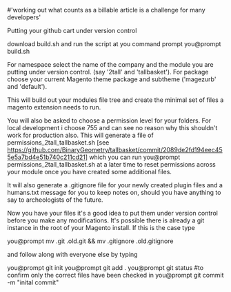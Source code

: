 #'working out what counts as a billable article is a challenge for many developers'

Putting your github cart under version control

download build.sh and run the script at you command prompt
you@prompt build.sh

For namespace select the name of the company and the module you are putting under version control. (say '2tall' and 'tallbasket'). For package choose your current Magento theme package and subtheme ('magezurb' and 'default'). 

This will build out your modules file tree and create the minimal set of files a magento extension needs to run. 

You will also be asked to choose a permission level for your folders. For local development i choose 755 and can see no reason why this shouldn't work for production also. This will generate a file of permissions_2tall_tallbasket.sh [see https://github.com/BinaryGeometry/tallbasket/commit/2089de2fd194eec455e5a7bd4e51b740c211cd21] which you can run 
you@prompt permissions_2tall_tallbasket.sh
at a later time to reset permissions across your module once you have created some additional files.

It will also generate a .gitignore file for your newly created plugin files and a humans.txt message for you to keep notes on, should you have anything to say to archeologists of the future. 

Now you have your files it's a good idea to put them under version control before you make any modifications. It's possible there is already a git instance in the root of your Magento install. If this is the case type

you@prompt mv .git .old.git && mv .gitignore .old.gitignore 

and follow along with everyone else by typing

you@prompt git init 
you@prompt git add . 
you@prompt git status #to confirm only the correct files have been checked in
you@prompt git commit -m "inital commit"

 
